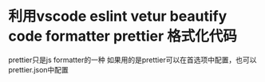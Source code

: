 # 利用vscode eslint vetur beautify code formatter prettier 格式化代码
prettier只是js formatter的一种
如果用的是prettier可以在首选项中配置，也可以prettier.json中配置
